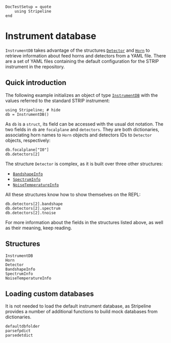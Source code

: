 ```@meta
DocTestSetup = quote
    using Stripeline
end
```

# Instrument database

`InstrumentDB` takes advantage of the structures [`Detector`](@ref) and
[`Horn`](@ref) to retrieve information about feed horns and detectors from
a YAML file. There are a set of YAML files containing the default configuration
for the STRIP instrument in the repository.

## Quick introduction

The following example initializes an object of type [`InstrumentDB`](@ref) with
the values referred to the standard STRIP instrument:

```@repl instrumentdbexample
using Stripeline; # hide
db = InstrumentDB()
```

As `db` is a `struct`, its field can be accessed with the usual dot notation. The
two fields in `db` are `focalplane` and `detectors`. They are both dictionaries,
associating horn names to `Horn` objects and detectors IDs to `Detector` objects,
respectively:

```@repl instrumentdbexample
db.focalplane["I0"]
db.detectors[2]
```

The structure `Detector` is complex, as it is built over three other structures:
- [`BandshapeInfo`](@ref)
- [`SpectrumInfo`](@ref)
- [`NoiseTemperatureInfo`](@ref)

All these structures know how to show themselves on the REPL:

```@repl instrumentdbexample
db.detectors[2].bandshape
db.detectors[2].spectrum
db.detectors[2].tnoise
```

For more information about the fields in the structures listed above, as well as
their meaning, keep reading.

## Structures

```@docs
InstrumentDB
Horn
Detector
BandshapeInfo
SpectrumInfo
NoiseTemperatureInfo
```

## Loading custom databases

It is not needed to load the default instrument database, as Stripeline provides
a number of additional functions to build mock databases from dictionaries.

```@docs
defaultdbfolder
parsefpdict
parsedetdict
```